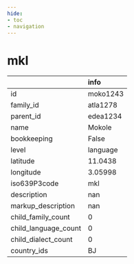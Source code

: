 ```yaml
---
hide:
- toc
- navigation
---
```

# mkl
|                      | info     |
|:---------------------|:---------|
| id                   | moko1243 |
| family_id            | atla1278 |
| parent_id            | edea1234 |
| name                 | Mokole   |
| bookkeeping          | False    |
| level                | language |
| latitude             | 11.0438  |
| longitude            | 3.05998  |
| iso639P3code         | mkl      |
| description          | nan      |
| markup_description   | nan      |
| child_family_count   | 0        |
| child_language_count | 0        |
| child_dialect_count  | 0        |
| country_ids          | BJ       |